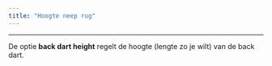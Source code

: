 ```yaml
---
title: "Hoogte neep rug"
---
```


***

De optie **back dart height** regelt de hoogte (lengte zo je wilt) van de back dart.




